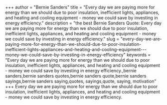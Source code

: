 +++
author = "Bernie Sanders"
title = "Every day we are paying more for energy than we should due to poor insulation, inefficient lights, appliances, and heating and cooling equipment - money we could save by investing in energy efficiency."
description = "the best Bernie Sanders Quote: Every day we are paying more for energy than we should due to poor insulation, inefficient lights, appliances, and heating and cooling equipment - money we could save by investing in energy efficiency."
slug = "every-day-we-are-paying-more-for-energy-than-we-should-due-to-poor-insulation-inefficient-lights-appliances-and-heating-and-cooling-equipment---money-we-could-save-by-investing-in-energy-efficiency"
keywords = "Every day we are paying more for energy than we should due to poor insulation, inefficient lights, appliances, and heating and cooling equipment - money we could save by investing in energy efficiency.,bernie sanders,bernie sanders quotes,bernie sanders quote,bernie sanders sayings,bernie sanders saying,quotes, sayings,quote, saying, motivation"
+++
Every day we are paying more for energy than we should due to poor insulation, inefficient lights, appliances, and heating and cooling equipment - money we could save by investing in energy efficiency.

